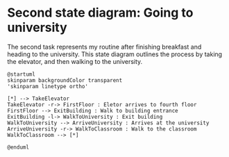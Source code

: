 # Second state diagram: Going to university

The second task represents my routine after finishing breakfast and heading to the university. This state diagram outlines the process by taking the elevator, and then walking to the university.

```plantuml
@startuml
skinparam backgroundColor transparent
'skinparam linetype ortho'

[*] --> TakeElevator
TakeElevator -r-> FirstFloor : Eletor arrives to fourth floor
FirstFloor --> ExitBuilding : Walk to building entrance
ExitBuilding -l-> WalkToUniversity : Exit building
WalkToUniversity --> ArriveUniversity : Arrives at the university
ArriveUniversity -r-> WalkToClassroom : Walk to the classroom
WalkToClassroom --> [*]

@enduml
```
